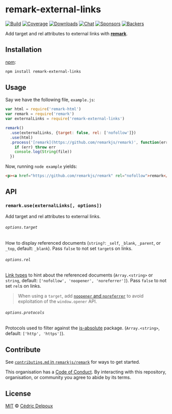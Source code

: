 # remark-external-links

[![Build][build-badge]][build]
[![Coverage][coverage-badge]][coverage]
[![Downloads][downloads-badge]][downloads]
[![Chat][chat-badge]][chat]
[![Sponsors][sponsors-badge]][collective]
[![Backers][backers-badge]][collective]

Add target and rel attributes to external links with [**remark**][remark].

## Installation

[npm][]:

```bash
npm install remark-external-links
```

## Usage

Say we have the following file, `example.js`:

```js
var html = require('remark-html')
var remark = require('remark')
var externalLinks = require('remark-external-links')

remark()
  .use(externalLinks, {target: false, rel: ['nofollow']})
  .use(html)
  .process('[remark](https://github.com/remarkjs/remark)', function(err, file) {
    if (err) throw err
    console.log(String(file))
  })
```

Now, running `node example` yields:

```html
<p><a href="https://github.com/remarkjs/remark" rel="nofollow">remark</a></p>
```

## API

### `remark.use(externalLinks[, options])`

Add target and rel attributes to external links.

###### `options.target`

How to display referenced documents (`string?`: `_self`, `_blank`, `_parent`,
or `_top`, default: `_blank`).
Pass `false` to not set `target`s on links.

###### `options.rel`

[Link types][mdn-rel] to hint about the referenced documents
(`Array.<string>` or `string`, default: `['nofollow', 'noopener', 'noreferrer']`).
Pass `false` to not set `rel`s on links.

> When using a `target`, add [`noopener` and `noreferrer`][mdn-a] to avoid
> exploitation of the `window.opener` API.

###### `options.protocols`

Protocols used to filter against the [is-absolute](https://www.npmjs.com/package/is-absolute) package.
(`Array.<string>`, default: `['http', 'https']`).

## Contribute

See [`contributing.md` in `remarkjs/remark`][contributing] for ways to get
started.

This organisation has a [Code of Conduct][coc].  By interacting with this
repository, organisation, or community you agree to abide by its terms.

## License

[MIT][license] © [Cédric Delpoux][author]

[build-badge]: https://img.shields.io/travis/remarkjs/remark-external-links.svg
[build]: https://travis-ci.org/remarkjs/remark-external-links
[coverage-badge]: https://img.shields.io/codecov/c/github/remarkjs/remark-external-links.svg
[coverage]: https://codecov.io/github/remarkjs/remark-external-links
[downloads-badge]: https://img.shields.io/npm/dm/remark-external-links.svg
[downloads]: https://www.npmjs.com/package/remark-external-links
[chat-badge]: https://img.shields.io/badge/join%20the%20community-on%20spectrum-7b16ff.svg
[chat]: https://spectrum.chat/unified/remark
[sponsors-badge]: https://opencollective.com/unified/sponsors/badge.svg
[backers-badge]: https://opencollective.com/unified/backers/badge.svg
[collective]: https://opencollective.com/unified
[license]: license
[author]: https://xuopled.netlify.com
[npm]: https://docs.npmjs.com/cli/install
[remark]: https://github.com/remarkjs/remark
[contributing]: https://github.com/remarkjs/remark/blob/master/contributing.md
[coc]: https://github.com/remarkjs/remark/blob/master/code-of-conduct.md
[mdn-rel]: https://developer.mozilla.org/en-US/docs/Web/HTML/Link_types
[mdn-a]: https://developer.mozilla.org/en/docs/Web/HTML/Element/a
